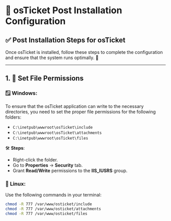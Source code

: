 # 🎫 osTicket Post Installation Configuration

## ✅ Post Installation Steps for osTicket

Once osTicket is installed, follow these steps to complete the configuration and ensure that the system runs optimally. 🚀

---

## 1. 🔐 Set File Permissions

### 🪟 **Windows:**

To ensure that the osTicket application can write to the necessary directories, you need to set the proper file permissions for the following folders:

- `C:\inetpub\wwwroot\osTicket\include`
- `C:\inetpub\wwwroot\osTicket\attachments`
- `C:\inetpub\wwwroot\osTicket\files`

🛠️ **Steps**:
- Right-click the folder.
- Go to **Properties** → **Security** tab.
- Grant **Read/Write** permissions to the **IIS_IUSRS** group.

### 🐧 **Linux:**

Use the following commands in your terminal:

```bash
chmod -R 777 /var/www/osticket/include
chmod -R 777 /var/www/osticket/attachments
chmod -R 777 /var/www/osticket/files

